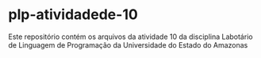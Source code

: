 # plp-atividadede-10
Este repositório contém os arquivos da atividade 10 da disciplina Labotário de Linguagem de Programação da Universidade do Estado do Amazonas
